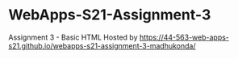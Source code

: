 # WebApps-S21-Assignment-3
Assignment 3 - Basic HTML
Hosted by https://44-563-web-apps-s21.github.io/webapps-s21-assignment-3-madhukonda/
